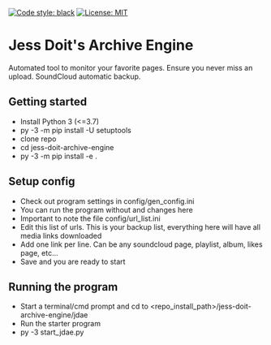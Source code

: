 [![Code style: black](https://img.shields.io/badge/code%20style-black-000000.svg)](https://github.com/psf/black)
[![License: MIT](https://black.readthedocs.io/en/stable/_static/license.svg)](https://github.com/psf/black/blob/main/LICENSE)

# Jess Doit's Archive Engine
Automated tool to monitor your favorite pages. Ensure you never miss an upload.
SoundCloud automatic backup.

## Getting started
- Install Python 3 (<=3.7)
- py -3 -m pip install -U setuptools
- clone repo
- cd jess-doit-archive-engine
- py -3 -m pip install -e .

## Setup config
- Check out program settings in config/gen_config.ini
- You can run the program without and changes here
- Important to note the file config/url_list.ini
- Edit this list of urls. This is your backup list, everything here will have all media links downloaded
- Add one link per line. Can be any soundcloud page, playlist, album, likes page, etc...
- Save and you are ready to start

## Running the program
- Start a terminal/cmd prompt and cd to <repo_install_path>/jess-doit-archive-engine/jdae
- Run the starter program
- py -3 start_jdae.py
